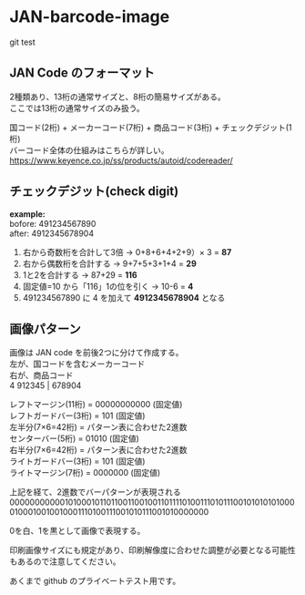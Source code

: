 # JAN-barcode-image
git test

## JAN Code のフォーマット
2種類あり、13桁の通常サイズと、8桁の簡易サイズがある。  
ここでは13桁の通常サイズのみ扱う。  
  
国コード(2桁) + メーカーコード(7桁) + 商品コード(3桁) + チェックデジット(1桁)  
バーコード全体の仕組みはこちらが詳しい。  
https://www.keyence.co.jp/ss/products/autoid/codereader/  

## チェックデジット(check digit)
**example:**  
 bofore: 491234567890  
 after: 4912345678904  

1. 右から奇数桁を合計して3倍 → 0+8+6+4+2+9）× 3 = **87**
2. 右から偶数桁を合計する → 9+7+5+3+1+4 = **29**
3. 1と2を合計する → 87+29 = **116**
4. 固定値=10 から「116」1の位を引く → 10-6 = **4**
5. 491234567890 に 4 を加えて **4912345678904** となる

## 画像パターン  
画像は JAN code を前後2つに分けて作成する。  
左が、国コードを含むメーカーコード  
右が、商品コード  
4 912345 | 678904  
  
レフトマージン(11桁) = 00000000000 (固定値)  
レフトガードバー(3桁) = 101 (固定値)  
左半分(7×6=42桁) = パターン表に合わせた2進数  
センターバー(5桁) = 01010 (固定値)  
右半分(7×6=42桁) = パターン表に合わせた2進数  
ライトガードバー(3桁) = 101 (固定値)  
ライトマージン(7桁) = 0000000 (固定値)  
  
上記を経て、2進数でバーパターンが表現される  
00000000000101000101101100110010011011110100111010111001010101010000100010010010001110100111001010111001010000000  
  
0を白、1を黒として画像で表現する。  
  
印刷画像サイズにも規定があり、印刷解像度に合わせた調整が必要となる可能性もあるので注意してください。  
  
あくまで github のプライベートテスト用です。  
